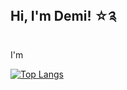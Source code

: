 ## Hi, I'm Demi! ☆༉

I'm

[![Top Langs](https://github-readme-stats.vercel.app/api/top-langs/?username=bydemihu&layout=donut)](https://github.com/bydemihu/github-readme-stats)

<!--
**bydemihu/bydemihu** is a ✨ _special_ ✨ repository because its `README.md` (this file) appears on your GitHub profile.

Here are some ideas to get you started:

- 🔭 I’m currently working on ...
- 🌱 I’m currently learning ...
- 👯 I’m looking to collaborate on ...
- 🤔 I’m looking for help with ...
- 💬 Ask me about ...
- 📫 How to reach me: ...
- 😄 Pronouns: ...
- ⚡ Fun fact: ...
-->
